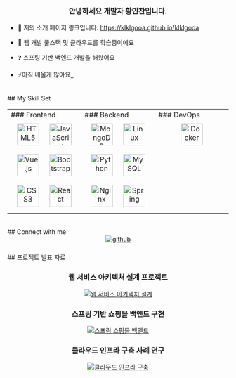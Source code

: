 ### **<div align="center">안녕하세요 개발자 황인찬입니다.</div>**  
  
- 🔭 저의 소개 페이지 링크입니다. https://klklgooa.github.io/klklgooa  
  
- 🌱 웹 개발 풀스택 및 클라우드를 학습중이에요   
  
- ❓ 스프링 기반 백엔드 개발을 해왔어요   
  
- ⚡아직 배울게 많아요,,  
  
<br/>  
## My Skill Set  
<table><tr><td valign="top" width="33%">
### Frontend  
<div align="center">  
<a href="https://en.wikipedia.org/wiki/HTML5" target="_blank"><img style="margin: 10px" src="https://profilinator.rishav.dev/skills-assets/html5-original-wordmark.svg" alt="HTML5" height="50" /></a>  
<a href="https://www.javascript.com/" target="_blank"><img style="margin: 10px" src="https://profilinator.rishav.dev/skills-assets/javascript-original.svg" alt="JavaScript" height="50" /></a>  
<a href="https://vuejs.org/" target="_blank"><img style="margin: 10px" src="https://profilinator.rishav.dev/skills-assets/vuejs-original-wordmark.svg" alt="Vue.js" height="50" /></a>  
<a href="https://getbootstrap.com/docs/3.4/javascript/" target="_blank"><img style="margin: 10px" src="https://profilinator.rishav.dev/skills-assets/bootstrap-plain.svg" alt="Bootstrap" height="50" /></a>  
<a href="https://www.w3schools.com/css/" target="_blank"><img style="margin: 10px" src="https://profilinator.rishav.dev/skills-assets/css3-original-wordmark.svg" alt="CSS3" height="50" /></a>  
<a href="https://reactjs.org/" target="_blank"><img style="margin: 10px" src="https://profilinator.rishav.dev/skills-assets/react-original-wordmark.svg" alt="React" height="50" /></a>  
</div>
</td><td valign="top" width="33%">
### Backend  
<div align="center">  
<a href="https://www.mongodb.com/" target="_blank"><img style="margin: 10px" src="https://profilinator.rishav.dev/skills-assets/mongodb-original-wordmark.svg" alt="MongoDB" height="50" /></a>  
<a href="https://www.linux.org/" target="_blank"><img style="margin: 10px" src="https://profilinator.rishav.dev/skills-assets/linux-original.svg" alt="Linux" height="50" /></a>  
<a href="https://www.python.org/" target="_blank"><img style="margin: 10px" src="https://profilinator.rishav.dev/skills-assets/python-original.svg" alt="Python" height="50" /></a>  
<a href="https://www.mysql.com/" target="_blank"><img style="margin: 10px" src="https://profilinator.rishav.dev/skills-assets/mysql-original-wordmark.svg" alt="MySQL" height="50" /></a>  
<a href="https://www.nginx.com/" target="_blank"><img style="margin: 10px" src="https://profilinator.rishav.dev/skills-assets/nginx-original.svg" alt="Nginx" height="50" /></a>  
<a href="https://docs.spring.io/spring-framework/docs/3.0.x/reference/expressions.html#:~:text=The%20Spring%20Expression%20Language%20(SpEL,and%20basic%20string%20templating%20functionality." target="_blank"><img style="margin: 10px" src="https://profilinator.rishav.dev/skills-assets/springio-icon.svg" alt="Spring" height="50" /></a>  
</div>
</td><td valign="top" width="33%">
### DevOps  
<div align="center">  
<a href="https://www.docker.com/" target="_blank"><img style="margin: 10px" src="https://profilinator.rishav.dev/skills-assets/docker-original-wordmark.svg" alt="Docker" height="50" /></a>  
</div>
</td></tr></table>  
<br/>  
## Connect with me  
<div align="center">
<a href="https://github.com/https://klklgooa.github.io/" target="_blank">
<img src=https://img.shields.io/badge/github-%2324292e.svg?&style=for-the-badge&logo=github&logoColor=white alt=github style="margin-bottom: 5px;" />
</a>  
</div>  
  
<br/>  
## 프로젝트 발표 자료
<div align="center">
  
### 웹 서비스 아키텍처 설계 프로젝트
[![웹 서비스 아키텍처 설계](https://img.shields.io/badge/PPT-%23B7472A?style=for-the-badge&logo=microsoftpowerpoint&logoColor=white)](https://링크를_여기에_넣으세요)

### 스프링 기반 쇼핑몰 백엔드 구현
[![스프링 쇼핑몰 백엔드](https://img.shields.io/badge/PPT-%23B7472A?style=for-the-badge&logo=microsoftpowerpoint&logoColor=white)](https://링크를_여기에_넣으세요)

### 클라우드 인프라 구축 사례 연구
[![클라우드 인프라 구축](https://img.shields.io/badge/PPT-%23B7472A?style=for-the-badge&logo=microsoftpowerpoint&logoColor=white)](https://링크를_여기에_넣으세요)
</div>
<br/>
